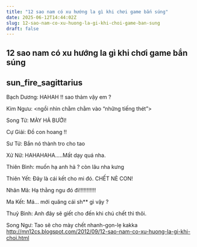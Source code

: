 ```yaml
---
title: "12 sao nam có xu hướng la gì khi chơi game bắn súng"
date: 2025-06-12T14:44:02Z
slug: 12-sao-nam-co-xu-huong-la-gi-khi-choi-game-ban-sung
draft: false
---
```


## 12 sao nam có xu hướng la gì khi chơi game bắn súng

## sun_fire_sagittarius

Bạch Dương: HAHAH !! sao thảm vậy em ?

Kim Ngưu: <ngồi nhìn chằm chằm vào “những tiếng thét”>

Song Tử: MÀY HẢ BƯỞI!

Cự Giải: Đồ con hoang !!

Sư Tử: Bắn nó thành tro cho tao

Xử Nữ: HAHAHAHA…..Mất dạy quá nha.

Thiên Bình: muốn hạ anh hả ? còn lâu nha kưng

Thiên Yết: Đây là cái kết cho mi đó. CHẾT NÈ CON!

Nhân Mã: Hạ thằng ngu đó đi!!!!!!!!!!!

Ma Kết: Má… mới quăng cái sh** gì vậy ?

Thuỷ Bình: Anh đây sẽ giết cho đến khi chú chết thì thôi.

Song Ngư: Tao sẽ cho mày chết nhanh-gọn-lẹ kakka
http://mn12cs.blogspot.com/2012/09/12-sao-nam-co-xu-huong-la-gi-khi-choi.html
